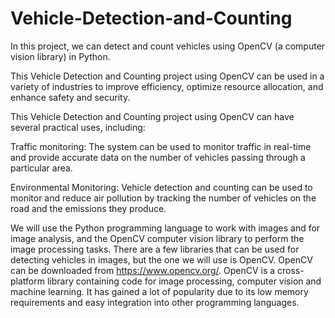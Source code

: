 # Vehicle-Detection-and-Counting

In this project, we can detect and count vehicles using OpenCV (a computer vision library) in Python.

This Vehicle Detection and Counting project using OpenCV can be used in a variety of industries to improve efficiency, optimize resource allocation, and enhance safety and security.
 
 This Vehicle Detection and Counting project using OpenCV can have several practical uses, including:
 
 Traffic monitoring: The system can be used to monitor traffic in real-time and provide accurate data on the number of vehicles passing through a particular area.
 
 Environmental Monitoring: Vehicle detection and counting can be used to monitor and reduce air pollution by tracking the number of vehicles on the road and the emissions they produce.
 
 We will use the Python programming language to work with images and for image analysis, and the OpenCV computer vision library to perform the image processing tasks. There are a few libraries that can be used for detecting vehicles in images, but the one we will use is OpenCV. OpenCV can be downloaded from https://www.opencv.org/. OpenCV is a cross-platform library containing code for image processing, computer vision and machine learning. It has gained a lot of popularity due to its low memory requirements and easy integration into other programming languages. 
